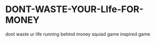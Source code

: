 # DONT-WASTE-YOUR-LIfe-FOR-MONEY
dont waste ur life running behind money squiad game inspired game 
